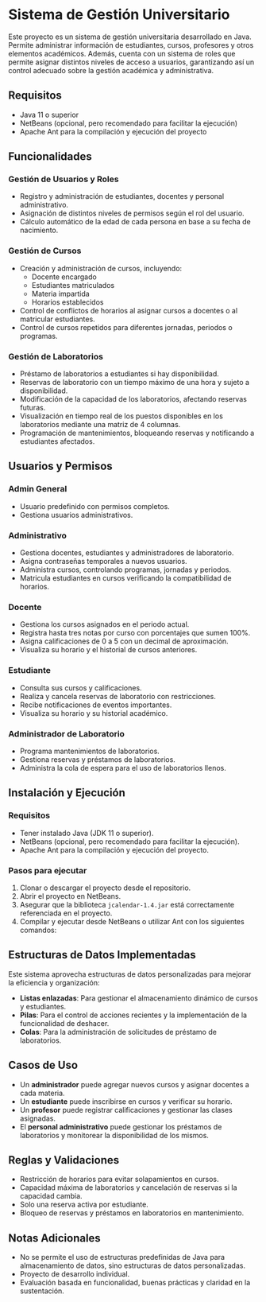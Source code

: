 # Sistema de Gestión Universitario

Este proyecto es un sistema de gestión universitaria desarrollado en Java. Permite administrar información de estudiantes, cursos, profesores y otros elementos académicos. Además, cuenta con un sistema de roles que permite asignar distintos niveles de acceso a usuarios, garantizando así un control adecuado sobre la gestión académica y administrativa.

## Requisitos
- Java 11 o superior
- NetBeans (opcional, pero recomendado para facilitar la ejecución)
- Apache Ant para la compilación y ejecución del proyecto

## Funcionalidades

### Gestión de Usuarios y Roles
- Registro y administración de estudiantes, docentes y personal administrativo.
- Asignación de distintos niveles de permisos según el rol del usuario.
- Cálculo automático de la edad de cada persona en base a su fecha de nacimiento.

### Gestión de Cursos
- Creación y administración de cursos, incluyendo:
  - Docente encargado
  - Estudiantes matriculados
  - Materia impartida
  - Horarios establecidos
- Control de conflictos de horarios al asignar cursos a docentes o al matricular estudiantes.
- Control de cursos repetidos para diferentes jornadas, periodos o programas.

### Gestión de Laboratorios
- Préstamo de laboratorios a estudiantes si hay disponibilidad.
- Reservas de laboratorio con un tiempo máximo de una hora y sujeto a disponibilidad.
- Modificación de la capacidad de los laboratorios, afectando reservas futuras.
- Visualización en tiempo real de los puestos disponibles en los laboratorios mediante una matriz de 4 columnas.
- Programación de mantenimientos, bloqueando reservas y notificando a estudiantes afectados.

## Usuarios y Permisos

### Admin General
- Usuario predefinido con permisos completos.
- Gestiona usuarios administrativos.

### Administrativo
- Gestiona docentes, estudiantes y administradores de laboratorio.
- Asigna contraseñas temporales a nuevos usuarios.
- Administra cursos, controlando programas, jornadas y periodos.
- Matricula estudiantes en cursos verificando la compatibilidad de horarios.

### Docente
- Gestiona los cursos asignados en el periodo actual.
- Registra hasta tres notas por curso con porcentajes que sumen 100%.
- Asigna calificaciones de 0 a 5 con un decimal de aproximación.
- Visualiza su horario y el historial de cursos anteriores.

### Estudiante
- Consulta sus cursos y calificaciones.
- Realiza y cancela reservas de laboratorio con restricciones.
- Recibe notificaciones de eventos importantes.
- Visualiza su horario y su historial académico.

### Administrador de Laboratorio
- Programa mantenimientos de laboratorios.
- Gestiona reservas y préstamos de laboratorios.
- Administra la cola de espera para el uso de laboratorios llenos.
  

## Instalación y Ejecución

### Requisitos
- Tener instalado Java (JDK 11 o superior).
- NetBeans (opcional, pero recomendado para facilitar la ejecución).
- Apache Ant para la compilación y ejecución del proyecto.

### Pasos para ejecutar
1. Clonar o descargar el proyecto desde el repositorio.
2. Abrir el proyecto en NetBeans.
3. Asegurar que la biblioteca `jcalendar-1.4.jar` está correctamente referenciada en el proyecto.
4. Compilar y ejecutar desde NetBeans o utilizar Ant con los siguientes comandos:

## Estructuras de Datos Implementadas
Este sistema aprovecha estructuras de datos personalizadas para mejorar la eficiencia y organización:

- **Listas enlazadas**: Para gestionar el almacenamiento dinámico de cursos y estudiantes.
- **Pilas**: Para el control de acciones recientes y la implementación de la funcionalidad de deshacer.
- **Colas**: Para la administración de solicitudes de préstamo de laboratorios.

## Casos de Uso
- Un **administrador** puede agregar nuevos cursos y asignar docentes a cada materia.
- Un **estudiante** puede inscribirse en cursos y verificar su horario.
- Un **profesor** puede registrar calificaciones y gestionar las clases asignadas.
- El **personal administrativo** puede gestionar los préstamos de laboratorios y monitorear la disponibilidad de los mismos.

## Reglas y Validaciones
- Restricción de horarios para evitar solapamientos en cursos.
- Capacidad máxima de laboratorios y cancelación de reservas si la capacidad cambia.
- Solo una reserva activa por estudiante.
- Bloqueo de reservas y préstamos en laboratorios en mantenimiento.

## Notas Adicionales
- No se permite el uso de estructuras predefinidas de Java para almacenamiento de datos, sino estructuras de datos personalizadas.
- Proyecto de desarrollo individual.
- Evaluación basada en funcionalidad, buenas prácticas y claridad en la sustentación.

